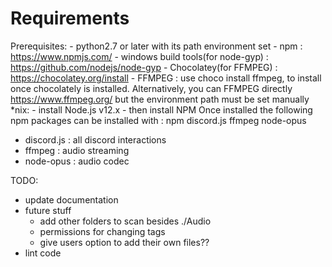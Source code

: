 # Requirements

Prerequisites:
     - python2.7 or later with its path environment set
     - npm : https://www.npmjs.com/
     - windows build tools(for node-gyp) : https://github.com/nodejs/node-gyp
     - Chocolatey(for FFMPEG) : https://chocolatey.org/install
      - FFMPEG : use choco install ffmpeg, to install once chocolately is installed.
                    Alternatively, you can FFMPEG directly https://www.ffmpeg.org/ but the environment path must be set manually
*nix:
     - install Node.js v12.x
     - then install NPM
Once installed the following npm packages can be installed with : npm discord.js ffmpeg node-opus

- discord.js : all discord interactions
- ffmpeg : audio streaming
- node-opus : audio codec


TODO:
 - update documentation
 - future stuff
   - add other folders to scan besides ./Audio
   - permissions for changing tags
   - give users option to add their own files??
 - lint code